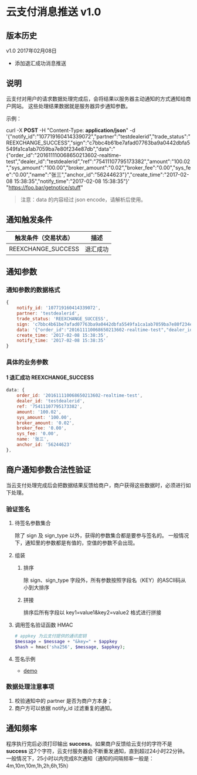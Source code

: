 # 云支付消息推送 v1.0

## 版本历史

v1.0 2017年02月08日

* 添加退汇成功消息推送

## 说明

云支付对用户的请求数据处理完成后，会将结果以服务器主动通知的方式通知给商户网站。
这些处理结果数据就是服务器异步通知参数。

示例：

curl -X __POST__ -H "Content-Type: __application/json__" -d '{"notify_id":"107719160414339072","partner":"testdealerid","trade_status":"REEXCHANGE_SUCCESS","sign":"c7bbc4b61be7afad07763ba9a0442dbfa5549fa1ca1ab7059ba7e80f234e87db","data":"{\"order_id\":\"201611110068650213602-realtime-test\",\"dealer_id\":\"testdealerid\",\"ref\":\"75411107795173382\",\"amount\":\"100.02\",\"sys_amount\":\"100.00\",\"broker_amount\":\"0.02\",\"broker_fee\":\"0.00\",\"sys_fee\":\"0.00\",\"name\":\"张三\",\"anchor_id\":\"56244623\"}","create_time":"2017-02-08 15:38:35","notify_time":"2017-02-08 15:38:35"}' "https://foo.bar/getnotice/stuff"

> 注意：data 的内容经过 json encode，请解析后使用。


## 通知触发条件

|触发条件（交易状态）|描述|
|-----------------|------------|
|REEXCHANGE_SUCCESS |退汇成功     |

## 通知参数

### 通知参数的数据格式

```js
{
    notify_id: '107719160414339072',
    partner: 'testdealerid',
    trade_status: 'REEXCHANGE_SUCCESS',
    sign: 'c7bbc4b61be7afad07763ba9a0442dbfa5549fa1ca1ab7059ba7e80f234e87db',
    data: '{"order_id":"201611110068650213602-realtime-test","dealer_id":"testdealerid","ref":"75411107795173382","amount":"100.02","sys_amount":"100.00","broker_amount":"0.02","broker_fee":"0.00","sys_fee":"0.00","name":"张三","anchor_id":"56244623"}',
    create_time: '2017-02-08 15:38:35',
    notify_time: '2017-02-08 15:38:35'
}
```
### 具体的业务参数

#### 1 退汇成功 REEXCHANGE_SUCCESS

```js
data: {
    order_id: '201611110068650213602-realtime-test',
    dealer_id: 'testdealerid',
    ref: '75411107795173382',
    amount: '100.02',
    sys_amount: '100.00',
    broker_amount: '0.02',
    broker_fee: '0.00',
    sys_fee: '0.00',
    name: '张三',
    anchor_id: '56244623'
},
```

## 商户通知参数合法性验证

当云支付处理完成后会把数据结果反馈给商户，商户获得这些数据时，必须进行如下处理。

### 验证签名

1. 待签名参数集合
    
    除了 sign 及 sign_type 以外，获得的参数集合都是要参与签名的。
    一般情况下，通知里的参数都是有值的，空值的参数不会出现。

1. 组装
    1. 排序

        除 sign、sign_type 字段外，所有参数按照字段名（KEY）的ASCII码从小到大排序
        
    2. 拼接

        排序后所有字段以 key1=value1&key2=value2 格式进行拼接
        
1. 调用签名验证函数 HMAC

    ```php
    # appkey 为云支付提供的通讯密钥
    $message = $message + "&key=" + $appkey
    $hash = hmac('sha256', $message, $appkey);
    ```
    
1. 签名示例

    * [demo](./sign_demo.php)

### 数据处理注意事项

1. 校验通知中的 partner 是否为商户方本身；
1. 商户方可以依据 notify_id 过滤重复的通知。

## 通知频率

程序执行完后必须打印输出 __success__。如果商户反馈给云支付的字符不是 __success__ 这7个字符，云支付服务器会不断重发通知，直到超过24小时22分钟。
一般情况下，25小时以内完成8次通知（通知的间隔频率一般是：4m,10m,10m,1h,2h,6h,15h）


